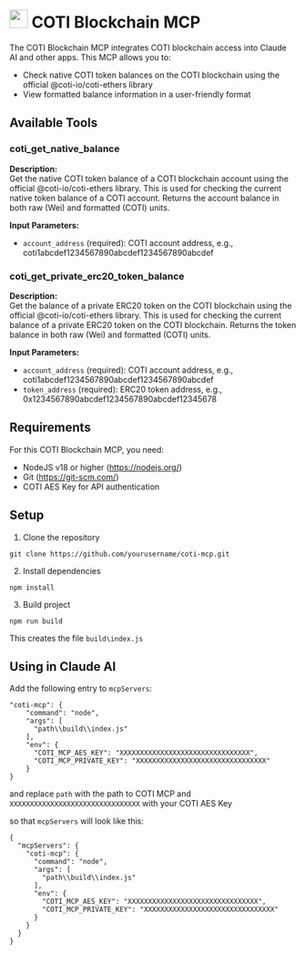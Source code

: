 # <img src="https://coti.io/favicon.ico" height="32"> COTI Blockchain MCP

The COTI Blockchain MCP integrates COTI blockchain access into Claude AI and other apps. This MCP allows you to:
- Check native COTI token balances on the COTI blockchain using the official @coti-io/coti-ethers library
- View formatted balance information in a user-friendly format

## Available Tools

### coti_get_native_balance

**Description:**  
Get the native COTI token balance of a COTI blockchain account using the official @coti-io/coti-ethers library. This is used for checking the current native token balance of a COTI account. Returns the account balance in both raw (Wei) and formatted (COTI) units.

**Input Parameters:**
- `account_address` (required): COTI account address, e.g., coti1abcdef1234567890abcdef1234567890abcdef

### coti_get_private_erc20_token_balance

**Description:**  
Get the balance of a private ERC20 token on the COTI blockchain using the official @coti-io/coti-ethers library. This is used for checking the current balance of a private ERC20 token on the COTI blockchain. Returns the token balance in both raw (Wei) and formatted (COTI) units.

**Input Parameters:**
- `account_address` (required): COTI account address, e.g., coti1abcdef1234567890abcdef1234567890abcdef
- `token_address` (required): ERC20 token address, e.g., 0x1234567890abcdef1234567890abcdef12345678

## Requirements

For this COTI Blockchain MCP, you need:
- NodeJS v18 or higher (https://nodejs.org/)
- Git (https://git-scm.com/)
- COTI AES Key for API authentication

## Setup

1. Clone the repository
```
git clone https://github.com/yourusername/coti-mcp.git
```

2. Install dependencies
```
npm install
```

3. Build project
```
npm run build
```

This creates the file `build\index.js`

## Using in Claude AI

Add the following entry to `mcpServers`:

```
"coti-mcp": {
    "command": "node",
    "args": [
      "path\\build\\index.js"
    ],
    "env": {
      "COTI_MCP_AES_KEY": "XXXXXXXXXXXXXXXXXXXXXXXXXXXXXXXX",
      "COTI_MCP_PRIVATE_KEY": "XXXXXXXXXXXXXXXXXXXXXXXXXXXXXXXX"
    }
}
```

and replace `path` with the path to COTI MCP and `XXXXXXXXXXXXXXXXXXXXXXXXXXXXXXXX` with your COTI AES Key

so that `mcpServers` will look like this:

```
{
  "mcpServers": {
    "coti-mcp": {
      "command": "node",
      "args": [
        "path\\build\\index.js"
      ],
      "env": {
        "COTI_MCP_AES_KEY": "XXXXXXXXXXXXXXXXXXXXXXXXXXXXXXXX",
        "COTI_MCP_PRIVATE_KEY": "XXXXXXXXXXXXXXXXXXXXXXXXXXXXXXXX"
      }
    }
  }
}
```
